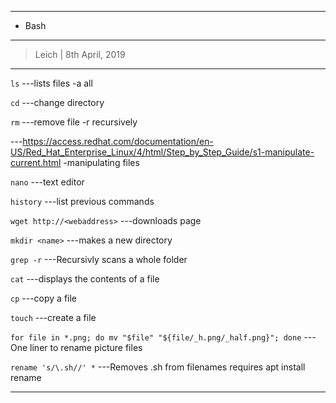 --------------------------
* Bash
--------------------------
> Leich | 8th April, 2019
--------------------------

`ls` ---lists files -a all

`cd` ---change directory

`rm` ---remove file -r recursively

---https://access.redhat.com/documentation/en-US/Red_Hat_Enterprise_Linux/4/html/Step_by_Step_Guide/s1-manipulate-current.html -manipulating files

`nano` ---text editor

`history` ---list previous commands

`wget http://<webaddress>` ---downloads page

`mkdir <name>` ---makes a new directory

`grep -r` ---Recursivly scans a whole folder

`cat` ---displays the contents of a file

`cp` ---copy a file

`touch` ---create a file

`for file in *.png; do mv "$file" "${file/_h.png/_half.png}"; done` ---One liner to rename picture files

`rename 's/\.sh//' *` ---Removes .sh from filenames requires apt install rename

--------------------------
